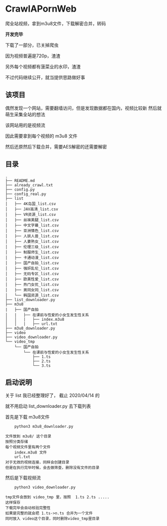 # CrawlAPornWeb

爬全站视频，拿到m3u8文件，下载解密合并，转码

**开发完毕**

下载了一部分，已关掉爬虫

因为视频普遍是720p，渣渣

另外每个视频都有菠菜业的水印，渣渣

不过代码继续公开，就当提供思路做好事

## 该项目

偶然发现一个网站，需要翻墙访问，但是发现数据都在国内，视频比较新
然后就萌生采集全站的想法

该网站用的是视频流

因此需要拿到每个视频的 m3u8 文件

然后还原然后下载合并，需要AES解密的还需要解密

## 目录

    .
    ├── README.md
    ├── already_crawl.txt
    ├── config.py
    ├── config_real.py
    ├── list
    │   ├── 4K岛国_list.csv
    │   ├── JAV高清_list.csv
    │   ├── VR资源_list.csv
    │   ├── 丝袜美腿_list.csv
    │   ├── 中文字幕_list.csv
    │   ├── 亚洲情色_list.csv
    │   ├── 人妖人兽_list.csv
    │   ├── 人妻熟女_list.csv
    │   ├── 伦理三级_list.csv
    │   ├── 制服师生_list.csv
    │   ├── 卡通动漫_list.csv
    │   ├── 国产自拍_list.csv
    │   ├── 强奸乱伦_list.csv
    │   ├── 无码专区_list.csv
    │   ├── 欧美性爱_list.csv
    │   ├── 热门女优_list.csv
    │   ├── 男同女同_list.csv
    │   └── 韩国资源_list.csv
    ├── list_downloader.py
    ├── m3u8
    |   ├── 国产自拍
    │   |   ├── 在课前与性爱的小女生发生性关系
    │   │   |   ├── index.m3u8
    │   │   |   ├── url.txt
    ├── m3u8_downloader.py
    ├── video
    ├── video_downloader.py
    └── video_tmp
        └── 国产自拍
            └── 在课前与性爱的小女生发生性关系
                ├── 1.ts
                ├── 2.ts
                └── 3.ts
    

## 启动说明

关于 list 我已经整理好了， 截止 2020/04/14 的

就不用启动 list_downloader.py 去下载列表

首先是下载 m3u8文件

        python3 m3u8_downloader.py

    文件放到 m3u8/ 这个目录
    按照分类存储
    每个视频文件里有两个文件
        index.m3u8 文件
        url.txt 
    对于无效的视频连接，同样会创建目录
    但是在执行完毕时候，会去做筛查，删除没有文件的目录


然后是下载视频流

        python3 video_downloader.py

    tmp文件会放到 video_tmp 里，按照  1.ts 2.ts .....
    这样保存
    下载完毕会自动核验完整性
    如果是完整的就会把 1.ts->n.ts 合并为一个文件
    同时放入 video这个目录，同时删除video_tmp里目录

